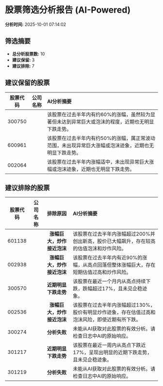 # 股票筛选分析报告 (AI-Powered)

**分析时间:** 2025-10-01 07:14:02

## 筛选摘要

- **总分析股票数:** 10
- **建议保留:** 3
- **建议排除:** 7

## 建议保留的股票

| 股票代码 | 公司名称 | AI分析摘要 |
|:---:|:---:|:---|
| 300750 |  | 该股票在过去半年内有约60%的涨幅，虽然较为显著但未达到异常巨大或泡沫的程度，近期也无明显下跌走势。 |
| 600961 |  | 该股票在过去半年内有约50%的涨幅，属正常波动范围，未出现异常巨大涨幅或泡沫迹象，近期也无明显下跌走势。 |
| 002064 |  | 该股票在过去半年内涨幅适中，未出现异常巨大涨幅或泡沫迹象，近期也无明显下跌走势。 |

## 建议排除的股票

| 股票代码 | 公司名称 | 排除原因 | AI分析摘要 |
|:---:|:---:|:---:|:---|
| 601138 |  | **涨幅巨大，炒作接近泡沫** | 该股票在过去半年内涨幅超过200%并创出新高，股价已大幅飙升，存在较高的估值泡沫和炒作风险。 |
| 002938 |  | **涨幅巨大，炒作接近泡沫** | 该股票在过去半年内有近90%的涨幅，从高点回落但整体涨幅巨大，存在短期估值过高和炒作风险。 |
| 300570 |  | **近期明显下跌走势** | 该股票在最近一个月内从高点持续下跌，跌幅超过17%，且未见企稳迹象。 |
| 002536 |  | **涨幅巨大，炒作接近泡沫** | 该股票在过去半年内涨幅超过130%，股价有明显炒作迹象，存在估值过高和泡沫风险，即使近期有所下跌。 |
| 300274 |  | **分析失败** | 未能从AI获取对此股票的有效分析。请检查日志中AI的原始响应。 |
| 301217 |  | **近期明显下跌走势** | 该股票在最近一周内从高点下跌近17%，呈现出明显的近期下跌走势，且未见企稳迹象。 |
| 301219 |  | **分析失败** | 未能从AI获取对此股票的有效分析。请检查日志中AI的原始响应。 |

